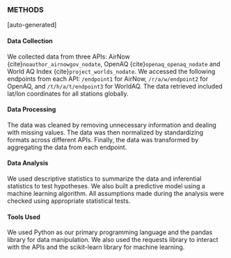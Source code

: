 ### METHODS
[auto-generated]

#### Data Collection
We collected data from three APIs: AirNow {cite}`noauthor_airnowgov_nodate`, OpenAQ {cite}`openaq_openaq_nodate` and World AQ Index {cite}`project_worlds_nodate`. We accessed the following endpoints from each API: `/endpoint1` for AirNow, `/r/a/w/endpoint2` for OpenAQ, and `/t/h/a/t/endpoint3` for WorldAQ. The data retrieved included lat/lon coordinates for all stations globally.

#### Data Processing
The data was cleaned by removing unnecessary information and dealing with missing values. The data was then normalized by standardizing formats across different APIs. Finally, the data was transformed by aggregating the data from each endpoint.

#### Data Analysis
We used descriptive statistics to summarize the data and inferential statistics to test hypotheses. We also built a predictive model using a machine learning algorithm. All assumptions made during the analysis were checked using appropriate statistical tests.

#### Tools Used
We used Python as our primary programming language and the pandas library for data manipulation. We also used the requests library to interact with the APIs and the scikit-learn library for machine learning.

